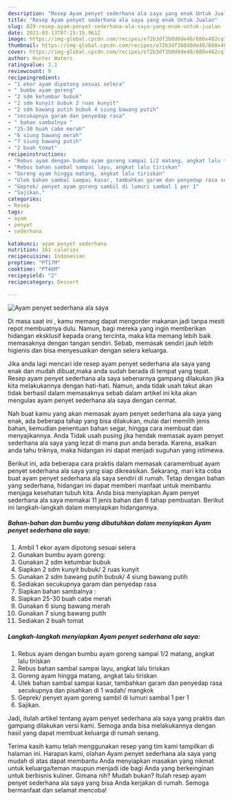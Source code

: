 ```yaml
---
description: "Resep Ayam penyet sederhana ala saya yang enak Untuk Jualan"
title: "Resep Ayam penyet sederhana ala saya yang enak Untuk Jualan"
slug: 829-resep-ayam-penyet-sederhana-ala-saya-yang-enak-untuk-jualan
date: 2021-03-13T07:15:15.961Z
image: https://img-global.cpcdn.com/recipes/e72b3df3b0d0de48/680x482cq70/ayam-penyet-sederhana-ala-saya-foto-resep-utama.jpg
thumbnail: https://img-global.cpcdn.com/recipes/e72b3df3b0d0de48/680x482cq70/ayam-penyet-sederhana-ala-saya-foto-resep-utama.jpg
cover: https://img-global.cpcdn.com/recipes/e72b3df3b0d0de48/680x482cq70/ayam-penyet-sederhana-ala-saya-foto-resep-utama.jpg
author: Hunter Waters
ratingvalue: 3.1
reviewcount: 9
recipeingredient:
- "1 ekor ayam dipotong sesuai selera"
- " bumbu ayam goreng"
- "2 sdm ketumbar bubuk"
- "2 sdm kunyit bubuk 2 ruas kunyit"
- "2 sdm bawang putih bubuk 4 siung bawang putih"
- "secukupnya garam dan penyedap rasa"
- " bahan sambalnya "
- "25-30 buah cabe merah"
- "6 siung bawang merah"
- "7 siung bawang putih"
- "2 buah tomat"
recipeinstructions:
- "Rebus ayam dengan bumbu ayam goreng sampai 1/2 matang, angkat lalu tiriskan"
- "Rebus bahan sambal sampai layu, angkat lalu tiriskan"
- "Goreng ayam hingga matang, angkat lalu tiriskan"
- "Ulek bahan sambal sampai kasar, tambahkan garam dan penyedap rasa secukupnya dan pisahkan di 1 wadah/ mangkok"
- "Geprek/ penyet ayam goreng sambil di lumuri sambal 1 per 1"
- "Sajikan."
categories:
- Resep
tags:
- ayam
- penyet
- sederhana

katakunci: ayam penyet sederhana 
nutrition: 161 calories
recipecuisine: Indonesian
preptime: "PT17M"
cooktime: "PT46M"
recipeyield: "2"
recipecategory: Dessert

---
```



![Ayam penyet sederhana ala saya](https://img-global.cpcdn.com/recipes/e72b3df3b0d0de48/680x482cq70/ayam-penyet-sederhana-ala-saya-foto-resep-utama.jpg)

Di masa  saat ini , kamu memang dapat mengorder makanan jadi tanpa mesti repot membuatnya dulu. Namun, bagi mereka yang ingin memberikan hidangan eksklusif kepada orang tercinta, maka kita memang lebih baik memasaknya dengan tangan sendiri. Sebab, memasak sendiri jauh lebih higienis dan bisa menyesuaikan dengan selera keluarga.

Jika anda lagi mencari ide resep ayam penyet sederhana ala saya yang enak dan mudah dibuat,maka anda sudah berada di tempat yang tepat. Resep ayam penyet sederhana ala saya  sebenarnya gampang dilakukan jika kita melakukannya dengan hati-hati. Namun, anda tidak usah takut akan tidak berhasil dalam memasaknya 
sebab dalam artikel ini kita akan mengulas ayam penyet sederhana ala saya dengan cermat.  



Nah buat kamu yang akan memasak ayam penyet sederhana ala saya yang enak, ada beberapa tahap yang bisa dilakukan, mulai dari memilih jenis bahan, kemudian penentuan bahan segar, hingga cara membuat dan menyajikannya. Anda Tidak usah pusing jika hendak memasak ayam penyet sederhana ala saya yang lezat di mana pun anda berada. Karena, asalkan anda  tahu triknya, maka hidangan ini dapat menjadi suguhan yang istimewa.

Berikut ini, ada beberapa cara praktis  dalam memasak caramembuat ayam penyet sederhana ala saya yang siap dikreasikan. Sekarang, mari kita coba buat ayam penyet sederhana ala saya sendiri di rumah. Tetap dengan bahan yang sederhana, hidangan ini dapat memberi manfaat untuk membantu menjaga kesehatan tubuh kita. Anda bisa menyiapkan Ayam penyet sederhana ala saya memakai 11 jenis bahan dan 6 tahap pembuatan. Berikut ini langkah-langkah dalam menyiapkan hidangannya.

<!--inarticleads1-->

##### Bahan-bahan dan bumbu yang dibutuhkan dalam menyiapkan Ayam penyet sederhana ala saya:

1. Ambil 1 ekor ayam dipotong sesuai selera
1. Gunakan  bumbu ayam goreng:
1. Gunakan 2 sdm ketumbar bubuk
1. Siapkan 2 sdm kunyit bubuk/ 2 ruas kunyit
1. Gunakan 2 sdm bawang putih bubuk/ 4 siung bawang putih
1. Sediakan secukupnya garam dan penyedap rasa
1. Siapkan  bahan sambalnya :
1. Siapkan 25-30 buah cabe merah
1. Gunakan 6 siung bawang merah
1. Gunakan 7 siung bawang putih
1. Sediakan 2 buah tomat




<!--inarticleads2-->

##### Langkah-langkah menyiapkan Ayam penyet sederhana ala saya:

1. Rebus ayam dengan bumbu ayam goreng sampai 1/2 matang, angkat lalu tiriskan
1. Rebus bahan sambal sampai layu, angkat lalu tiriskan
1. Goreng ayam hingga matang, angkat lalu tiriskan
1. Ulek bahan sambal sampai kasar, tambahkan garam dan penyedap rasa secukupnya dan pisahkan di 1 wadah/ mangkok
1. Geprek/ penyet ayam goreng sambil di lumuri sambal 1 per 1
1. Sajikan.




Jadi, itulah artikel tentang  ayam penyet sederhana ala saya  yang praktis dan gampang dilakukan versi kami. Semoga anda bisa melakukannya dengan hasil yang dapat membuat keluarga di rumah senang. 

Terima kasih kamu telah menggunakan resep yang tim kami tampilkan di halaman ini. Harapan kami, olahan  Ayam penyet sederhana ala saya yang mudah di atas dapat membantu Anda menyiapkan masakan yang nikmat untuk keluarga/teman maupun menjadi ide bagi Anda yang berkeinginan untuk berbisnis kuliner. Gimana nih? Mudah bukan? Itulah resep ayam penyet sederhana ala saya yang bisa Anda kerjakan di rumah. Semoga bermanfaat dan selamat mencoba!

